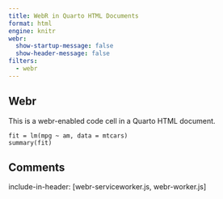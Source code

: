 ```yaml
---
title: WebR in Quarto HTML Documents
format: html
engine: knitr
webr: 
  show-startup-message: false
  show-header-message: false
filters:
  - webr
---
```




## Webr
This is a webr-enabled code cell in a Quarto HTML document.

```{webr-r}
fit = lm(mpg ~ am, data = mtcars)
summary(fit)
```

## Comments
include-in-header: [webr-serviceworker.js, webr-worker.js]    
